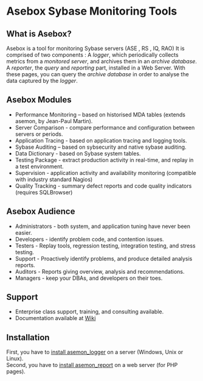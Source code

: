 Asebox Sybase Monitoring Tools
==============================


What is Asebox?
---------------
 
Asebox is a tool for monitoring Sybase servers (ASE , RS , IQ, RAO)   It is comprised of two components : A *logger*, which periodically collects metrics from a *monitored server*, and archives them in an *archive database*.   A *reporter*, the *query* and *reporting* part, installed in a Web Server.  With these pages, you can query the *archive database* in order to analyse the data captured by the *logger*.   

Asebox Modules
--------------

* Performance Monitoring –  based on historised MDA tables (extends asemon, by Jean-Paul Martin).
* Server Comparison - compare performance and configuration between servers or periods.
* Application Tracing  - based on application tracing and logging tools.
* Sybase Auditing – based on sybsecurity and native sybase auditing.
* Data Dictionary - based on Sybase system tables.
* Testing Package - extract production activity in real-time, and replay in a test environment.
* Supervision - application activity and availability monitoring (compatible with industry standard Nagios)
* Quality Tracking - summary defect reports and code quality indicators (requires SQLBrowser)

Asebox Audience
---------------

* Administrators - both system, and application tuning have never been easier.
* Developers - identify problem code, and contention issues.
* Testers - Replay tools, regression testing, integration testing, and stress testing. 
* Support - Proactively identify problems, and produce detailed analysis reports.
* Auditors - Reports giving overview, analysis and recommendations.
* Managers - keep your DBAs, and developers on their toes.

Support
-------
* Enterprise class support, training, and consulting available. 
* Documentation available at [Wiki](https://github.com/asebox/asebox/wiki "ASEBOX Wiki")

Installation
------------
First, you have to [install asemon_logger](https://github.com/asebox/asebox/wiki/Installing-Logger "install asemon logger")  on a server (Windows, Unix or Linux).  
Second, you have to [install asemon_report](https://github.com/asebox/asebox/wiki/Installing-Reporter "install asemon report") on a web server (for PHP pages). 

